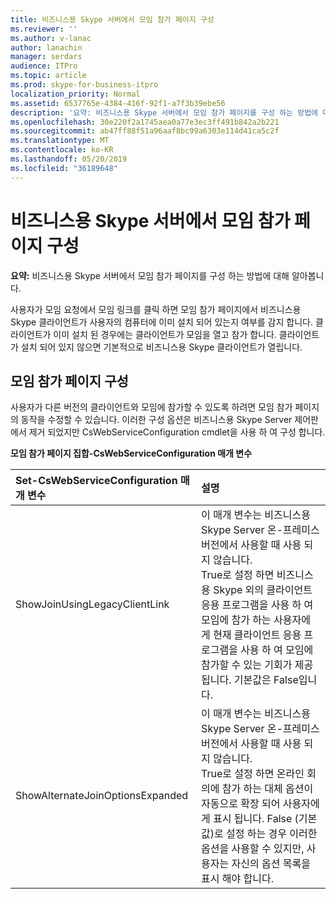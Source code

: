 ```yaml
---
title: 비즈니스용 Skype 서버에서 모임 참가 페이지 구성
ms.reviewer: ''
ms.author: v-lanac
author: lanachin
manager: serdars
audience: ITPro
ms.topic: article
ms.prod: skype-for-business-itpro
localization_priority: Normal
ms.assetid: 6537765e-4384-416f-92f1-a7f3b39ebe56
description: '요약: 비즈니스용 Skype 서버에서 모임 참가 페이지를 구성 하는 방법에 대해 알아봅니다.'
ms.openlocfilehash: 30e220f2a1745aea0a77e3ec3ff491b842a2b221
ms.sourcegitcommit: ab47ff88f51a96aaf8bc99a6303e114d41ca5c2f
ms.translationtype: MT
ms.contentlocale: ko-KR
ms.lasthandoff: 05/20/2019
ms.locfileid: "36189648"
---
```

# <a name="configure-the-meeting-join-page-in-skype-for-business-server"></a>비즈니스용 Skype 서버에서 모임 참가 페이지 구성
 
**요약:** 비즈니스용 Skype 서버에서 모임 참가 페이지를 구성 하는 방법에 대해 알아봅니다.
  
사용자가 모임 요청에서 모임 링크를 클릭 하면 모임 참가 페이지에서 비즈니스용 Skype 클라이언트가 사용자의 컴퓨터에 이미 설치 되어 있는지 여부를 감지 합니다. 클라이언트가 이미 설치 된 경우에는 클라이언트가 모임을 열고 참가 합니다. 클라이언트가 설치 되어 있지 않으면 기본적으로 비즈니스용 Skype 클라이언트가 열립니다. 
  
## <a name="configure-the-meeting-join-page"></a>모임 참가 페이지 구성

사용자가 다른 버전의 클라이언트와 모임에 참가할 수 있도록 하려면 모임 참가 페이지의 동작을 수정할 수 있습니다. 이러한 구성 옵션은 비즈니스용 Skype Server 제어판에서 제거 되었지만 CsWebServiceConfiguration cmdlet을 사용 하 여 구성 합니다.
  
**모임 참가 페이지 집합-CsWebServiceConfiguration 매개 변수**

|**Set-CsWebServiceConfiguration 매개 변수**|**설명**|
|:-----|:-----|
|ShowJoinUsingLegacyClientLink  <br/> |이 매개 변수는 비즈니스용 Skype Server 온-프레미스 버전에서 사용할 때 사용 되지 않습니다.  <br/> True로 설정 하면 비즈니스용 Skype 외의 클라이언트 응용 프로그램을 사용 하 여 모임에 참가 하는 사용자에 게 현재 클라이언트 응용 프로그램을 사용 하 여 모임에 참가할 수 있는 기회가 제공 됩니다. 기본값은 False입니다.  <br/> |
|ShowAlternateJoinOptionsExpanded  <br/> |이 매개 변수는 비즈니스용 Skype Server 온-프레미스 버전에서 사용할 때 사용 되지 않습니다.  <br/>  True로 설정 하면 온라인 회의에 참가 하는 대체 옵션이 자동으로 확장 되어 사용자에 게 표시 됩니다. False (기본값)로 설정 하는 경우 이러한 옵션을 사용할 수 있지만, 사용자는 자신의 옵션 목록을 표시 해야 합니다.  <br/> |
   

